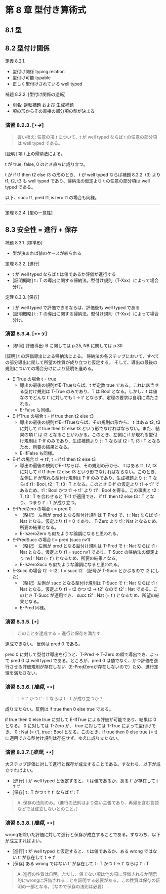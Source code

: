 # 第 8 章 型付き算術式

## 8.1 型

## 8.2 型付け関係

定義 8.2.1. 

- 型付け関係 typing relation
- 型付け可能 typable
- 正しく型付けされている well typed

補題 8.2.2. [型付け関係の逆転]

- 別名: 逆転補題 および 生成補題
- 項の形からその直接の部分項の型が決まる

### 演習 8.2.3. $[\star \nrightarrow]$

> 言い換え: 任意の項 t について、t  が well typed ならば t の任意の部分項は well typed である。

[証明] 項 t 上の帰納法による。

t が true, false, 0 のとき直ちに成り立つ。

t が if t1 then t2 else t3 の形のとき、 t が well typed ならば補題 8.2.2. (3) より t1, t2, t3 も well typed であり、帰納法の仮定より t の任意の部分項は well typed である。

以下、succ t1, pred t1, iszero t1 の場合も同様。

---

定理 8.2.4. [型の一意性]

## 8.3 安全性 = 進行 + 保存

補題 8.3.1. [標準形]

- 型が決まれば値のケースが絞られる

定理 8.3.2. [進行]

- t が well typed ならば t は値であるか評価が進行する
- [証明概略] t : T の導出に関する帰納法。型付け規則（T-Xxx）によって場合分け。

定理 8.3.3. [保存]

- t が well typed で評価できるならば、評価後も well typed である
- [証明概略] t : T の導出に関する帰納法。型付け規則（T-Xxx）によって場合分け。

### 演習 8.3.4. $[\star\star \nrightarrow]$

- [参照] 評価導出: B に関しては p.25, NB に関しては p.30

[証明] t の評価導出による帰納法による。 帰納法の各ステップにおいて、すべての部分導出に関して所望の性質が成り立つと仮定する。 そして、導出の最後の規則についての場合分けにより証明を進める。

- E-True の場合 t = true
  - 導出の最後の規則がE-Trueならば、t が定数 true である。これに該当する型付け規則は T-True のみであり、T は Bool となる。しかし、t は値なのでどんな t' に対しても t → t' とならず、定理の要求は自明に満たされる。
  - E-False も同様。
- E-IfTrue の場合 t = if true then t2 else t3
  - 導出の最後の規則がE-IfTrueならば、その規則の形から、 t はある t2, t3 に対して if true then t2 else t3 という形でなければならない。また、結果の項 t' は t2 となることがわかる。このとき、左側に if が現れる型付け規則は T-If のみであり、生成補題より t : T ならば t2 : T, t3 : T となるため、所要の結果となる。
  - E-IfFalse も同様。
- E-If の場合 t1 → t1', t = if t1 then t2 else t3
  - 導出の最後の規則がE-Ifならば、その規則の形から、 t はある t1, t2, t3 に対して if t1 then t2 else t3 という形でなければならない。このとき、左側に if が現れる型付け規則は T-If のみであり、生成補題より t : T ならば t1 : Bool, t2 : T, t3 : T となる。このとき E-If の仮定より t1 → t1' であるため、t1 : Bool かつ t1 → t1' より t1' : Bool を得る。この事実と t2 : T, t3 : T を合わせると T-If が適用でき、 if t1' then t2 else t3 : T となり、つまり t' : T が成り立つ。
- E-PredZero の場合 t = pred 0
  - （略記） 左側が pred となる型付け規則は T-Pred で、t : Nat ならば t1 : Nat となる。仮定より t1 = 0 であり、 T-Zero より t1 : Nat となるため、所要の結果となる。
  - E-IszeroZero も似たような論調になると思われる。
- E-PredSucc の場合 t = pred (succ nv1)
  - （略記） 左側が pred となる型付け規則は T-Pred で t : Nat ならば t1 : Nat となる。仮定より t1 = succ nv1 であり、T-Succ の帰納法の仮定より nv1 : Nat (= t') となるため、所要の結果となる。
  - E-IszeroSucc も似たような論調になると思われる。
- E-Succ の場合 t2 → t2', t = succ t2 （記号が T-Succ とかぶるので t2 にした）
  - （略記）左側が succ となる型付け規則は T-Succ で t : Nat ならば t1 : Nat となる。仮定より t1 = t2 かつ t2 → t2' なので t2' : Nat である。このとき T-Succ が適用でき、 succ t2' : Nat (= t') となるため、所望の結果となる。
  - E-Pred 同様。

### 演習 8.3.5. $[\star]$

> このことを達成する = 進行と保存を満たす

達成できない。 反例は pred 0 である。

pred 0 に対して型付け導出を行うと、T-Pred → T-Zero の順で導出でき、よって pred 0 は well typed である。ところが、pred 0 は値でなく、かつ評価を進行させる評価規則が存在しない（E-PredZeroが存在しないので）ため、進行定理を満たさない。

### 演習 8.3.6. $[推奨, \star\star]$

>  t → t' かつ t' : T ならば t : T が成り立つか？

成り立たない。反例は if true then 0 else true である。

if true then 0 else true に対して E-IfTrue による評価が可能であり、結果は 0 となる。 0 に対しては T-Zero が、 true に対しては T-True によって型付けでき、 0 : Nat (= t'), true : Bool となる。このとき、if true then 0 else true (= t) に適用できる型付け規則は存在せず、ゆえに成り立たない。

### 演習 8.3.7. $[推奨, \star\star]$

大ステップ評価に対して進行と保存が成立することである。すなわち、以下が成立すればよい。

- [進行] t が well typed と仮定すると、 t は値であるか、ある t' が存在して t ↑ t'
- [保存] t : T かつ t ↑ t' ならば t' : T

> A.  保存の法則のみ。（進行の法則はより強い主張であり、再帰を含む言語などでは成立しないとのこと。）

### 演習 8.3.8. $[推奨, \star\star]$

wrongを除いた評価に対して進行と保存が成立することである。すなわち、以下が成立すればよい。

- [進行] t が well typed と仮定すると、 t は値であるか、ある wrong ではない t' が存在して t → t'
- [保存] ある wrong ではない t' が存在して t : T かつ t → t' ならば t' : T

> A. 進行の性質は自明。ただし、値でない項は他の項に評価されるか明示的にwrongに評価されることを証明する必要がある。この性質は保存の証明の一部となる。（なので保存の法則は必要）

